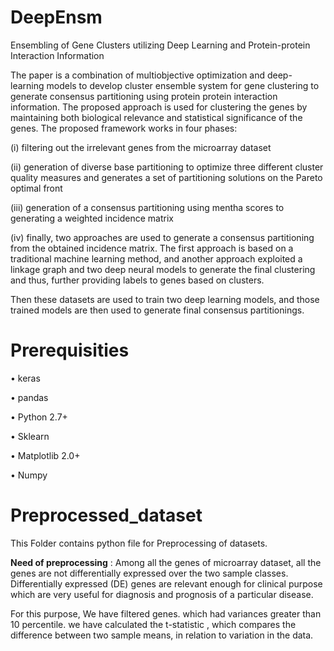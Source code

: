 # DeepEnsm
Ensembling of Gene Clusters utilizing Deep Learning and Protein-protein Interaction Information

The paper is a combination of multiobjective optimization and deep-learning models to develop cluster ensemble system for gene clustering to generate consensus partitioning using protein protein interaction information. The proposed approach is used for clustering the genes by maintaining both biological relevance and statistical significance of the genes.
The proposed framework works in four phases: 

(i)	filtering out the irrelevant genes from the microarray dataset

(ii)	generation of diverse base partitioning to optimize three different cluster quality measures and generates a set of partitioning solutions on the Pareto optimal front

(iii)	generation of a consensus partitioning using mentha scores to generating a weighted incidence matrix

(iv)	finally, two approaches are used to generate a consensus partitioning from the obtained incidence matrix. The first approach is based on a traditional machine learning method, and another approach exploited a linkage graph and two deep neural models to generate the final clustering and thus, further providing labels to genes based on clusters.

Then these datasets are used to train two deep learning models, and those trained models are then used to generate final consensus partitionings.

# **Prerequisities**

•	keras

•	pandas

•	Python 2.7+

•	Sklearn

•	Matplotlib 2.0+

•	Numpy

# **Preprocessed_dataset**

This Folder contains python file for Preprocessing of datasets. 

**Need of preprocessing** : Among all the genes of microarray dataset, all the genes are not differentially expressed over the two sample classes. Differentially expressed (DE) genes are relevant enough for clinical purpose which are very useful for diagnosis and prognosis of a particular disease. 

For this purpose, We have filtered genes. which had variances greater than 10 percentile. we have calculated the t-statistic , which compares the difference between two sample means, in relation to variation in the data.
